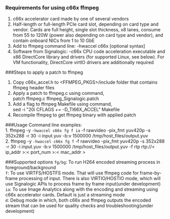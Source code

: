 ### Requirements for using c66x ffmpeg

1. c66x accelerator card made by one of several vendors
2. Half-length or full-length PCIe card slot, depending on card type and vendor.  Cards are full height, single slot thickness, x8 lanes, consume from 55 to 120W (power also depending on card type and vendor), and contain onboard NICs from 1 to 10 GbE
3. Add to ffmpeg command line:
   -hwaccel c66x [optional syntax]
4. Software from Signalogic: -c66x CPU code acceleration executable and x86 DirectCore library and drivers (for supported Linux, see below). For VM functionality, DirectCore virtIO drivers are additionally required

###Steps to apply a patch to ffmpeg
1. Copy c66x_accel.h to <FFMPEG_PKGS>/include folder that contains ffmpeg header files
2. Apply a patch to ffmpeg.c using command,
   <br />patch ffmpeg.c ffmpeg_Signalogic.patch
3. Add a flag to ffmpeg Makefile using command,
   <br />sed -i "20i CFLAGS += -D_TI66X_ACCEL" Makefile
4. Recompile ffmpeg to get ffmpeg binary with applied patch

###Usage
Command line examples:
<br />1. ffmpeg -y `-hwaccel c66x fg f ia` -f rawvideo -pix_fmt yuv420p -s 352x288 -r 30 -i input.yuv -b:v 1500000 /tmp/host_files/output.yuv
<br />2. ffmpeg -y `-hwaccel c66x fg f` -f rawvideo -pix_fmt yuv420p -s 352x288 -r 30 -i input.yuv -b:v 1500000 /tmp/host_files/output.yuv -f rtp rtp://< ip_addr >:< port_num >:< mac_addr >

###Supported options
`fg/bg`: To run H264 encoded streaming process in foreground/background
<br />`f`: To use VIRTFS/HOSTFS mode. That will use ffmpeg code for frame-by-frame processing of input. There is also VIRTIO/HOSTIO mode, which will use Signalogic APIs to process frame by frame input(under development)
<br />`ia`: To use Image Analytics along with the encoding and streaming using c66x accelerator cards. Default is just a streaming mode
<br />`d`: Debug mode in which, both c66x and ffmpeg outputs the encoded stream that can be used for quality checks and troubleshooting(under development)
